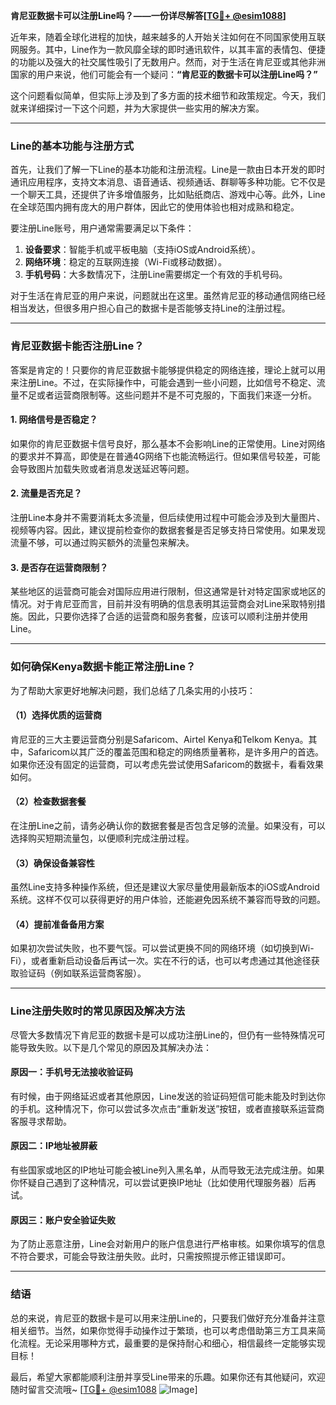 **肯尼亚数据卡可以注册Line吗？——一份详尽解答[[TG💪+ @esim1088](https://t.me/s/esim1088)]**

近年来，随着全球化进程的加快，越来越多的人开始关注如何在不同国家使用互联网服务。其中，Line作为一款风靡全球的即时通讯软件，以其丰富的表情包、便捷的功能以及强大的社交属性吸引了无数用户。然而，对于生活在肯尼亚或其他非洲国家的用户来说，他们可能会有一个疑问：**“肯尼亚的数据卡可以注册Line吗？”** 

这个问题看似简单，但实际上涉及到了多方面的技术细节和政策规定。今天，我们就来详细探讨一下这个问题，并为大家提供一些实用的解决方案。

---

### Line的基本功能与注册方式

首先，让我们了解一下Line的基本功能和注册流程。Line是一款由日本开发的即时通讯应用程序，支持文本消息、语音通话、视频通话、群聊等多种功能。它不仅是一个聊天工具，还提供了许多增值服务，比如贴纸商店、游戏中心等。此外，Line在全球范围内拥有庞大的用户群体，因此它的使用体验也相对成熟和稳定。

要注册Line账号，用户通常需要满足以下条件：
1. **设备要求**：智能手机或平板电脑（支持iOS或Android系统）。
2. **网络环境**：稳定的互联网连接（Wi-Fi或移动数据）。
3. **手机号码**：大多数情况下，注册Line需要绑定一个有效的手机号码。

对于生活在肯尼亚的用户来说，问题就出在这里。虽然肯尼亚的移动通信网络已经相当发达，但很多用户担心自己的数据卡是否能够支持Line的注册过程。

---

### 肯尼亚数据卡能否注册Line？

答案是肯定的！只要你的肯尼亚数据卡能够提供稳定的网络连接，理论上就可以用来注册Line。不过，在实际操作中，可能会遇到一些小问题，比如信号不稳定、流量不足或者运营商限制等。这些问题并不是不可克服的，下面我们来逐一分析。

#### 1. 网络信号是否稳定？
如果你的肯尼亚数据卡信号良好，那么基本不会影响Line的正常使用。Line对网络的要求并不算高，即使是在普通4G网络下也能流畅运行。但如果信号较差，可能会导致图片加载失败或者消息发送延迟等问题。

#### 2. 流量是否充足？
注册Line本身并不需要消耗太多流量，但后续使用过程中可能会涉及到大量图片、视频等内容。因此，建议提前检查你的数据套餐是否足够支持日常使用。如果发现流量不够，可以通过购买额外的流量包来解决。

#### 3. 是否存在运营商限制？
某些地区的运营商可能会对国际应用进行限制，但这通常是针对特定国家或地区的情况。对于肯尼亚而言，目前并没有明确的信息表明其运营商会对Line采取特别措施。因此，只要你选择了合适的运营商和服务套餐，应该可以顺利注册并使用Line。

---

### 如何确保Kenya数据卡能正常注册Line？

为了帮助大家更好地解决问题，我们总结了几条实用的小技巧：

#### （1）选择优质的运营商
肯尼亚的三大主要运营商分别是Safaricom、Airtel Kenya和Telkom Kenya。其中，Safaricom以其广泛的覆盖范围和稳定的网络质量著称，是许多用户的首选。如果你还没有固定的运营商，可以考虑先尝试使用Safaricom的数据卡，看看效果如何。

#### （2）检查数据套餐
在注册Line之前，请务必确认你的数据套餐是否包含足够的流量。如果没有，可以选择购买短期流量包，以便顺利完成注册过程。

#### （3）确保设备兼容性
虽然Line支持多种操作系统，但还是建议大家尽量使用最新版本的iOS或Android系统。这样不仅可以获得更好的用户体验，还能避免因系统不兼容而导致的问题。

#### （4）提前准备备用方案
如果初次尝试失败，也不要气馁。可以尝试更换不同的网络环境（如切换到Wi-Fi），或者重新启动设备后再试一次。实在不行的话，也可以考虑通过其他途径获取验证码（例如联系运营商客服）。

---

### Line注册失败时的常见原因及解决方法

尽管大多数情况下肯尼亚的数据卡是可以成功注册Line的，但仍有一些特殊情况可能导致失败。以下是几个常见的原因及其解决办法：

#### 原因一：手机号无法接收验证码
有时候，由于网络延迟或者其他原因，Line发送的验证码短信可能未能及时到达你的手机。这种情况下，你可以尝试多次点击“重新发送”按钮，或者直接联系运营商客服寻求帮助。

#### 原因二：IP地址被屏蔽
有些国家或地区的IP地址可能会被Line列入黑名单，从而导致无法完成注册。如果你怀疑自己遇到了这种情况，可以尝试更换IP地址（比如使用代理服务器）后再试。

#### 原因三：账户安全验证失败
为了防止恶意注册，Line会对新用户的账户信息进行严格审核。如果你填写的信息不符合要求，可能会导致注册失败。此时，只需按照提示修正错误即可。

---

### 结语

总的来说，肯尼亚的数据卡是可以用来注册Line的，只要我们做好充分准备并注意相关细节。当然，如果你觉得手动操作过于繁琐，也可以考虑借助第三方工具来简化流程。无论采用哪种方式，最重要的是保持耐心和细心，相信最终一定能够实现目标！

最后，希望大家都能顺利注册并享受Line带来的乐趣。如果你还有其他疑问，欢迎随时留言交流哦~ [[TG💪+ @esim1088](https://t.me/s/esim1088) ![Image](https://i.postimg.cc/4NQfJmqS/Snipaste-2025-05-13-00-14-12.png)]